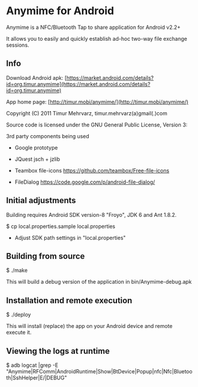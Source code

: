 Anymime for Android
===================

Anymime is a NFC/Bluetooth Tap to share application for Android v2.2+

It allows you to easily and quickly establish ad-hoc two-way file exchange sessions.


Info
----

Download Android apk: [https://market.android.com/details?id=org.timur.anymime](https://market.android.com/details?id=org.timur.anymime)

App home page: [http://timur.mobi/anymime/](http://timur.mobi/anymime/)

Copyright (C) 2011 Timur Mehrvarz, timur.mehrvarz(a)gmail(.)com

Source code is licensed under the GNU General Public License, Version 3:

3rd party components being used

- Google prototype

- JQuest jsch + jzlib

- Teambox file-icons
  https://github.com/teambox/Free-file-icons

- FileDialog
  https://code.google.com/p/android-file-dialog/

Initial adjustments
-------------------

Building requires Android SDK version-8 "Froyo", JDK 6 and Ant 1.8.2.

$ cp local.properties.sample local.properties

- Adjust SDK path settings in "local.properties"

Building from source
--------------------

$ ./make

This will build a debug version of the application in bin/Anymime-debug.apk

Installation and remote execution
---------------------------------

$ ./deploy

This will install (replace) the app on your Android device and remote execute it.

Viewing the logs at runtime
---------------------------

$ adb logcat |grep -E "Anymime|RFComm|AndroidRuntime|Show|BtDevice|Popup|nfc|Nfc|Bluetooth|SshHelper|E/|DEBUG"


